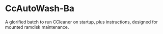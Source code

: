 # CcAutoWash-Ba
A glorified batch to run CCleaner on startup, plus instructions, designed for mounted ramdisk maintenance.
